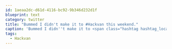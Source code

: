 ```yaml
---
id: 1aeaa2dc-d61d-4116-bc92-9b346d232d1f
blueprint: text
category: twitter
title: "Bummed I didn't make it to #Hackvan this weekend."
caption: 'Bummed I didn''t make it to <span class="hashtag hashtag_local">#<a href="http://tweettemp.darylchymko.ca/?tag=hackvan">Hackvan</a> this weekend.'
tags:
  - Hackvan
---
```

